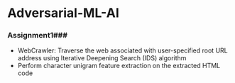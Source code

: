 # Adversarial-ML-AI

### Assignment1###
* WebCrawler: Traverse the web associated with user-specified root URL address using Iterative Deepening Search (IDS) algorithm 
* Perform character unigram feature extraction on the extracted HTML code 
